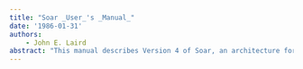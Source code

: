 ```yaml
---
title: "Soar _User_'s _Manual_"
date: '1986-01-31'
authors: 
    - John E. Laird
abstract: "This manual describes Version 4 of Soar, an architecture for problem solving and learning based on heuristic search and chunking. Version 4 is available as of January 1986 in Common Lisp, Franz-Lisp, Interlisp, and Zeta-Lisp. An introduction to the Soar system is presented, and information is provided about the following system aspects: (1) data representation in working memory; (2) production representation; (3) decision procedure; (4) subgoals; (5) default search control; (6) chunking; (7) encoding a task; (8) operator implementation goal tests and operator parallelism; (9) top-level variables and functions; (10) errors, warnings, and recovery hints; and (11) the installation of Soar. Also provided are a performance comparison of the time required to solve a simple problem in  the Eight Puzzle on different Lisp systems in Version 4, release 1; a brief annotated Soar bibliography; and a distribution list for this report. Two appendices contain a list of search-control productions and a summary of functions and variables, and an index is provided. (KM)"
---
```


